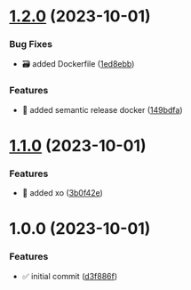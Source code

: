 # [1.2.0](https://github.com/tomerh2001/semantic-release-repo-template/compare/v1.1.0...v1.2.0) (2023-10-01)


### Bug Fixes

* :card_file_box: added Dockerfile ([1ed8ebb](https://github.com/tomerh2001/semantic-release-repo-template/commit/1ed8ebb4154566f99b6d200e087bb3ff7ee8cbda))


### Features

* :rocket: added semantic release docker ([149bdfa](https://github.com/tomerh2001/semantic-release-repo-template/commit/149bdfa43eff96cda41615d2f5778d1aa56de4cc))

# [1.1.0](https://github.com/tomerh2001/semantic-release-repo-template/compare/v1.0.0...v1.1.0) (2023-10-01)


### Features

* :test_tube: added xo ([3b0f42e](https://github.com/tomerh2001/semantic-release-repo-template/commit/3b0f42ea7ea8fb9465cc03bde0a3c4d961b34243))

# 1.0.0 (2023-10-01)


### Features

* :white_check_mark: initial commit ([d3f886f](https://github.com/tomerh2001/semantic-release-repo-template/commit/d3f886fe28ad2be535cf350a934287cede35e71d))
